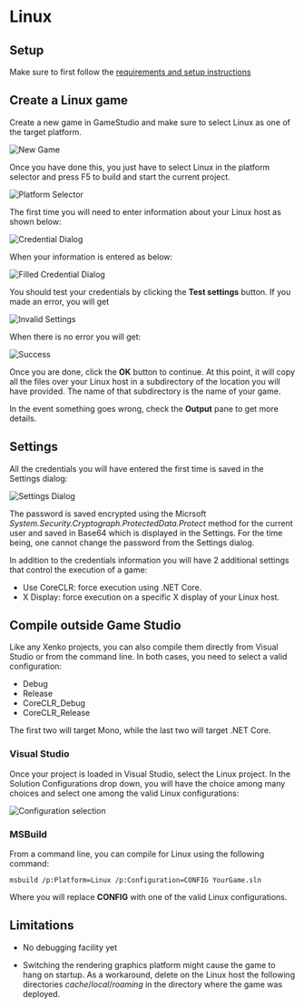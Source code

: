 # Linux

## Setup

Make sure to first follow the [requirements and setup instructions](setup.md)

## Create a Linux game

Create a new game in GameStudio and make sure to select Linux as one of the target platform.

![New Game](media/platform_choice.png)

Once you have done this, you just have to select Linux in the platform selector and press F5 to build and start the current project.

![Platform Selector](media/platform_selector.png)

The first time you will need to enter information about your Linux host as shown below:

![Credential Dialog](media/default_credential_dialog.png)

When your information is entered as below:

![Filled Credential Dialog](media/filled_credential_dialog.png)

You should test your credentials by clicking the **Test settings** button. If you made an error, you will get

![Invalid Settings](media/unreachable_host.png)

When there is no error you will get:

![Success](media/successful_login.png)

Once you are done, click the **OK** button to continue. At this point, it will copy all the files over your Linux host in a subdirectory of the location you will have provided. The name of that subdirectory is the name of your game.

In the event something goes wrong, check the **Output** pane to get more details.

## Settings

All the credentials you will have entered the first time is saved in the Settings dialog:

![Settings Dialog](media/remote_settings.png)

The password is saved encrypted using the Micrsoft *System.Security.Cryptograph.ProtectedData.Protect* method for the current user and saved in Base64 which is displayed in the Settings. For the time being, one cannot change the password from the Settings dialog.

In addition to the credentials information you will have 2 additional settings that control the execution of a game:
* Use CoreCLR: force execution using .NET Core.
* X Display: force execution on a specific X display of your Linux host.

## Compile outside Game Studio

Like any Xenko projects, you can also compile them directly from Visual Studio or from the command line. In both cases, you need to select a valid configuration:

* Debug
* Release
* CoreCLR_Debug
* CoreCLR_Release

The first two will target Mono, while the last two will target .NET Core.

### Visual Studio

Once your project is loaded in Visual Studio, select the Linux project. In the Solution Configurations drop down, you will have the choice among many choices and select one among the valid Linux configurations:

![Configuration selection](media/vs_configuration_selection.png)

### MSBuild

From a command line, you can compile for Linux using the following command:

```
msbuild /p:Platform=Linux /p:Configuration=CONFIG YourGame.sln
```

Where you will replace **CONFIG** with one of the valid Linux configurations.

## Limitations

* No debugging facility yet

* Switching the rendering graphics platform might cause the game to hang on startup. As a workaround, delete on the Linux host the following directories *cache*/*local*/*roaming* in the directory where the game was deployed.


